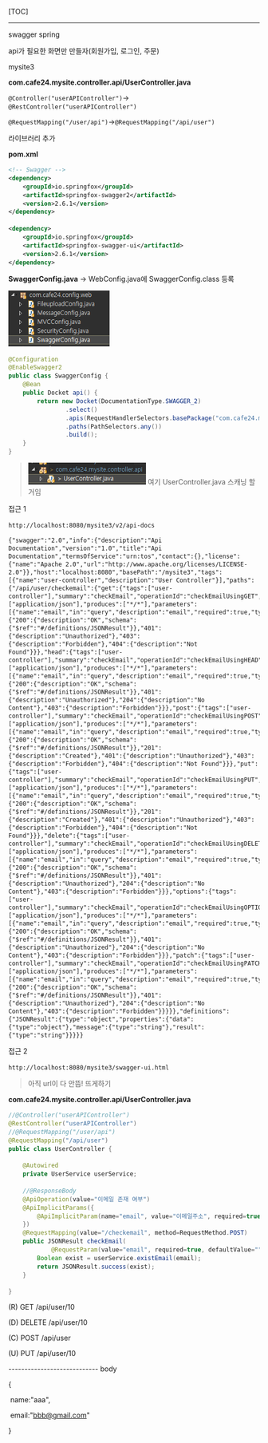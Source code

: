 [TOC]

---

swagger spring



api가 필요한 화면만 만들자(회원가입, 로그인, 주문)



mysite3

**com.cafe24.mysite.controller.api/UserController.java**

`@Controller("userAPIController")`-> `@RestController("userAPIController")`

`@RequestMapping("/user/api")`->`@RequestMapping("/api/user")`



라이브러리 추가

**pom.xml**

```xml
<!-- Swagger --> 			
<dependency>
	<groupId>io.springfox</groupId>
	<artifactId>springfox-swagger2</artifactId>
	<version>2.6.1</version>
</dependency>
		
<dependency>
	<groupId>io.springfox</groupId>
	<artifactId>springfox-swagger-ui</artifactId>
	<version>2.6.1</version>
</dependency>
```





**SwaggerConfig.java** -> WebConfig.java에  SwaggerConfig.class 등록

![1562632790144](assets/1562632790144.png)

```java
@Configuration
@EnableSwagger2
public class SwaggerConfig {
    @Bean
    public Docket api() {
        return new Docket(DocumentationType.SWAGGER_2)
                .select()
                .apis(RequestHandlerSelectors.basePackage("com.cafe24.mysite.controller.api"))
                .paths(PathSelectors.any())
                .build();
    }
}
```

> ![1562632905521](assets/1562632905521.png) 여기 UserController.java 스캐닝 할거임



접근 1

`http://localhost:8080/mysite3/v2/api-docs`

```
{"swagger":"2.0","info":{"description":"Api Documentation","version":"1.0","title":"Api Documentation","termsOfService":"urn:tos","contact":{},"license":{"name":"Apache 2.0","url":"http://www.apache.org/licenses/LICENSE-2.0"}},"host":"localhost:8080","basePath":"/mysite3","tags":[{"name":"user-controller","description":"User Controller"}],"paths":{"/api/user/checkemail":{"get":{"tags":["user-controller"],"summary":"checkEmail","operationId":"checkEmailUsingGET","consumes":["application/json"],"produces":["*/*"],"parameters":[{"name":"email","in":"query","description":"email","required":true,"type":"string"}],"responses":{"200":{"description":"OK","schema":{"$ref":"#/definitions/JSONResult"}},"401":{"description":"Unauthorized"},"403":{"description":"Forbidden"},"404":{"description":"Not Found"}}},"head":{"tags":["user-controller"],"summary":"checkEmail","operationId":"checkEmailUsingHEAD","consumes":["application/json"],"produces":["*/*"],"parameters":[{"name":"email","in":"query","description":"email","required":true,"type":"string"}],"responses":{"200":{"description":"OK","schema":{"$ref":"#/definitions/JSONResult"}},"401":{"description":"Unauthorized"},"204":{"description":"No Content"},"403":{"description":"Forbidden"}}},"post":{"tags":["user-controller"],"summary":"checkEmail","operationId":"checkEmailUsingPOST","consumes":["application/json"],"produces":["*/*"],"parameters":[{"name":"email","in":"query","description":"email","required":true,"type":"string"}],"responses":{"200":{"description":"OK","schema":{"$ref":"#/definitions/JSONResult"}},"201":{"description":"Created"},"401":{"description":"Unauthorized"},"403":{"description":"Forbidden"},"404":{"description":"Not Found"}}},"put":{"tags":["user-controller"],"summary":"checkEmail","operationId":"checkEmailUsingPUT","consumes":["application/json"],"produces":["*/*"],"parameters":[{"name":"email","in":"query","description":"email","required":true,"type":"string"}],"responses":{"200":{"description":"OK","schema":{"$ref":"#/definitions/JSONResult"}},"201":{"description":"Created"},"401":{"description":"Unauthorized"},"403":{"description":"Forbidden"},"404":{"description":"Not Found"}}},"delete":{"tags":["user-controller"],"summary":"checkEmail","operationId":"checkEmailUsingDELETE","consumes":["application/json"],"produces":["*/*"],"parameters":[{"name":"email","in":"query","description":"email","required":true,"type":"string"}],"responses":{"200":{"description":"OK","schema":{"$ref":"#/definitions/JSONResult"}},"401":{"description":"Unauthorized"},"204":{"description":"No Content"},"403":{"description":"Forbidden"}}},"options":{"tags":["user-controller"],"summary":"checkEmail","operationId":"checkEmailUsingOPTIONS","consumes":["application/json"],"produces":["*/*"],"parameters":[{"name":"email","in":"query","description":"email","required":true,"type":"string"}],"responses":{"200":{"description":"OK","schema":{"$ref":"#/definitions/JSONResult"}},"401":{"description":"Unauthorized"},"204":{"description":"No Content"},"403":{"description":"Forbidden"}}},"patch":{"tags":["user-controller"],"summary":"checkEmail","operationId":"checkEmailUsingPATCH","consumes":["application/json"],"produces":["*/*"],"parameters":[{"name":"email","in":"query","description":"email","required":true,"type":"string"}],"responses":{"200":{"description":"OK","schema":{"$ref":"#/definitions/JSONResult"}},"401":{"description":"Unauthorized"},"204":{"description":"No Content"},"403":{"description":"Forbidden"}}}}},"definitions":{"JSONResult":{"type":"object","properties":{"data":{"type":"object"},"message":{"type":"string"},"result":{"type":"string"}}}}}
```

접근 2

`http://localhost:8080/mysite3/swagger-ui.html`

> 아직 url이 다 안뜸! 뜨게하기



**com.cafe24.mysite.controller.api/UserController.java**

```java
//@Controller("userAPIController")
@RestController("userAPIController")
//@RequestMapping("/user/api")
@RequestMapping("/api/user")
public class UserController {
	 
	@Autowired
	private UserService userService;
	
	//@ResponseBody
	@ApiOperation(value="이메일 존재 여부")
	@ApiImplicitParams({
		@ApiImplicitParam(name="email", value="이메일주소", required=true, dataType="string", defaultValue = "aaa")
	})
	@RequestMapping(value="/checkemail", method=RequestMethod.POST) 
	public JSONResult checkEmail(
			@RequestParam(value="email", required=true, defaultValue="") String email) {
		Boolean exist = userService.existEmail(email);
		return JSONResult.success(exist);
	} 

}
```





(R) GET /api/user/10 

(D) DELETE /api/user/10 

(C) POST /api/user

(U) PUT /api/user/10 

---------------------------- body

{

​	name:"aaa",

​	email:"bbb@gmail.com"

}































